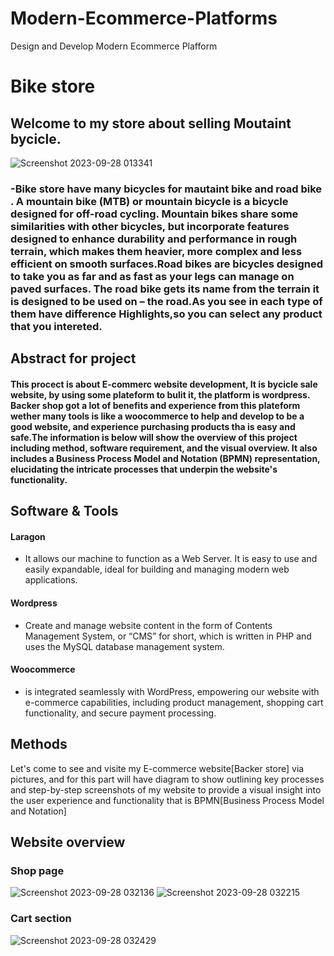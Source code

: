 # Modern-Ecommerce-Platforms
Design and Develop Modern Ecommerce Plafform
# Bike store
## Welcome to my store about selling Moutaint bycicle. 
![Screenshot 2023-09-28 013341](https://github.com/hafissafu/Modern-Ecommerce-Platforms/assets/110332645/dab7f0ef-68fe-487b-b5d1-c12294002d8b)
### -Bike store have many bicycles for mautaint bike and road bike . A mountain bike (MTB) or mountain bicycle is a bicycle designed for off-road cycling. Mountain bikes share some similarities with other bicycles, but incorporate features designed to enhance durability and performance in rough terrain, which makes them heavier, more complex and less efficient on smooth surfaces.Road bikes are bicycles designed to take you as far and as fast as your legs can manage on paved surfaces. The road bike gets its name from the terrain it is designed to be used on – the road.As you see in each type of them have difference Highlights,so you can select any product that you intereted.
## Abstract for project
#### This procect is about E-commerc website development, It is bycicle sale website, by using some plateform to bulit it, the platform is wordpress. Backer shop got a lot of benefits and experience from this plateform wether many tools is like a woocommerce to help and develop to be a good website, and experience purchasing products tha is easy and safe.The information is below will show the overview of this project including method, software requirement, and the visual overview. It also includes a Business Process Model and Notation (BPMN) representation, elucidating the intricate processes that underpin the website's functionality.
## Software & Tools
#### Laragon 
- It allows our machine to function as a Web Server. It is easy to use and easily expandable, ideal for building and managing modern web applications.
#### Wordpress 
- Create and manage website content in the form of Contents Management System, or “CMS” for short, which is written in PHP and uses the MySQL database management system.
#### Woocommerce 
- is integrated seamlessly with WordPress, empowering our website with e-commerce capabilities, including product management, shopping cart functionality, and secure payment processing.
## Methods  
Let's come to see and visite my E-commerce website[Backer store] via pictures, and for this part will have diagram to show outlining key processes and step-by-step screenshots of my website to provide a visual insight into the user experience and functionality that is BPMN[Business Process Model and Notation]
## Website overview
### Shop page
![Screenshot 2023-09-28 032136](https://github.com/hafissafu/Modern-Ecommerce-Platforms/assets/110332645/fa47cb83-5b20-495f-a770-826529410325)
![Screenshot 2023-09-28 032215](https://github.com/hafissafu/Modern-Ecommerce-Platforms/assets/110332645/adaf25ea-821b-4e9c-8ee2-5cc1c00d2c1e)
### Cart section
![Screenshot 2023-09-28 032429](https://github.com/hafissafu/Modern-Ecommerce-Platforms/assets/110332645/7aeb7c43-c86f-4aca-ac43-09d413f715c6)







